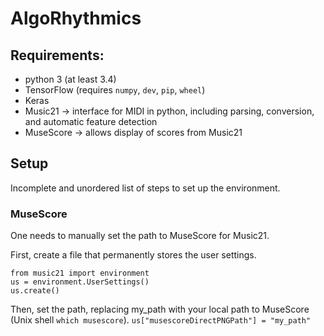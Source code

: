 # AlgoRhythmics

## Requirements:
* python 3 (at least 3.4)
* TensorFlow (requires `numpy`, `dev`, `pip`, `wheel`)
* Keras 
* Music21 -> interface for MIDI in python, including parsing, conversion, and automatic feature detection
* MuseScore -> allows display of scores from Music21


## Setup

Incomplete and unordered list of steps to set up the environment.

### MuseScore

One needs to manually set the path to MuseScore for Music21.

First, create a file that permanently stores the user settings.

`from music21 import environment`  
`us = environment.UserSettings()`  
`us.create()`

Then, set the path, replacing my_path with your local path to MuseScore (Unix shell `which musescore`).
`us["musescoreDirectPNGPath"] = "my_path"`
